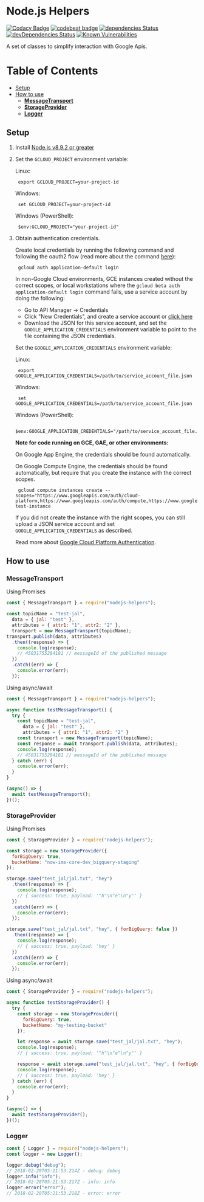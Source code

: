 # Node.js Helpers
[![Codacy Badge](https://api.codacy.com/project/badge/Grade/a1a07b714f524c6b95aeda7eed652407)](https://www.codacy.com/app/jeremylorino/nodejs-helpers?utm_source=github.com&amp;utm_medium=referral&amp;utm_content=jeremylorino/nodejs-helpers&amp;utm_campaign=Badge_Grade)
[![codebeat badge](https://codebeat.co/badges/bb63b024-21c7-47f2-b266-b57a8ff3e94f)](https://codebeat.co/projects/github-com-jeremylorino-nodejs-helpers-master)
[![dependencies Status](https://david-dm.org/jeremylorino/nodejs-helpers/status.svg)](https://david-dm.org/jeremylorino/nodejs-helpers)
[![devDependencies Status](https://david-dm.org/jeremylorino/nodejs-helpers/dev-status.svg)](https://david-dm.org/jeremylorino/nodejs-helpers?type=dev)
[![Known Vulnerabilities](https://snyk.io/test/github/jeremylorino/nodejs-helpers/badge.svg)](https://snyk.io/test/github/jeremylorino/nodejs-helpers)


A set of classes to simplify interaction with Google Apis.

# Table of Contents
* [Setup](#setup)
* [How to use](#how-to-use)
  * [**MessageTransport**](#messagetransport)
  * [**StorageProvider**](#storageprovider)
  * [**Logger**](#logger)

## Setup

1. Install [Node.js v8.9.2 or greater][node]
1. Set the `GCLOUD_PROJECT` environment variable:

    Linux:

        export GCLOUD_PROJECT=your-project-id

    Windows:

        set GCLOUD_PROJECT=your-project-id

    Windows (PowerShell):

        $env:GCLOUD_PROJECT="your-project-id"

1. Obtain authentication credentials.

    Create local credentials by running the following command and following the
    oauth2 flow (read more about the command [here][auth_command]):

        gcloud auth application-default login

    In non-Google Cloud environments, GCE instances created without the
    correct scopes, or local workstations where the
    `gcloud beta auth application-default login` command fails, use a service
    account by doing the following:

    * Go to API Manager -> Credentials
    * Click "New Credentials", and create a service account or [click here](https://console.cloud.google.com/project/_/apiui/credential/serviceaccount)
    * Download the JSON for this service account, and set the `GOOGLE_APPLICATION_CREDENTIALS`
    environment variable to point to the file containing the JSON credentials.

    Set the `GOOGLE_APPLICATION_CREDENTIALS` environment variable:

    Linux:

        export GOOGLE_APPLICATION_CREDENTIALS=/path/to/service_account_file.json

    Windows:

        set GOOGLE_APPLICATION_CREDENTIALS=/path/to/service_account_file.json

    Windows (PowerShell):

        $env:GOOGLE_APPLICATION_CREDENTIALS="/path/to/service_account_file.json"

    __Note for code running on GCE, GAE, or other environments:__

    On Google App Engine, the credentials should be found automatically.

    On Google Compute Engine, the credentials should be found automatically, but require that
    you create the instance with the correct scopes.

        gcloud compute instances create --scopes="https://www.googleapis.com/auth/cloud-platform,https://www.googleapis.com/auth/compute,https://www.googleapis.com/auth/compute.readonly" test-instance

    If you did not create the instance with the right scopes, you can still
    upload a JSON service account and set `GOOGLE_APPLICATION_CREDENTIALS`
    as described.

    Read more about [Google Cloud Platform Authentication][gcp_auth].

[node]: https://nodejs.org/
[auth_command]: https://cloud.google.com/sdk/gcloud/reference/beta/auth/application-default/login
[gcp_auth]: https://cloud.google.com/docs/authentication#projects_and_resources

## How to use

### MessageTransport
Using Promises
```javascript
const { MessageTransport } = require("nodejs-helpers");

const topicName = "test-jal",
  data = { jal: "test" },
  attributes = { attr1: "1", attr2: "2" },
  transport = new MessageTransport(topicName);
transport.publish(data, attributes)
  .then((response) => {
    console.log(response);
    // 45031755284181 // messageId of the published message
  })
  .catch((err) => {
    console.error(err);
  });
```

Using async/await
```javascript
const { MessageTransport } = require("nodejs-helpers");

async function testMessageTransport() {
  try {
    const topicName = "test-jal",
      data = { jal: "test" },
      attributes = { attr1: "1", attr2: "2" }
    const transport = new MessageTransport(topicName);
    const response = await transport.publish(data, attributes);
    console.log(response);
    // 45031755284181 // messageId of the published message
  } catch (err) {
    console.error(err);
  }
}

(async() => {
  await testMessageTransport();
})();
```

### StorageProvider
Using Promises
```javascript
const { StorageProvider } = require("nodejs-helpers");

const storage = new StorageProvider({
  forBigQuery: true,
  bucketName: "now-ims-core-dev_bigquery-staging"
});

storage.save("test_jal/jal.txt", "hey")
  .then((response) => {
    console.log(response);
    // { success: true, payload: '"h"\n"e"\n"y"' }
  })
  .catch((err) => {
    console.error(err);
  });

storage.save("test_jal/jal.txt", "hey", { forBigQuery: false })
  .then((response) => {
    console.log(response);
    // { success: true, payload: 'hey' }
  })
  .catch((err) => {
    console.error(err);
  });

```

Using async/await
```javascript
const { StorageProvider } = require("nodejs-helpers");

async function testStorageProvider() {
  try {
    const storage = new StorageProvider({
      forBigQuery: true,
      bucketName: "my-testing-bucket"
    });

    let response = await storage.save("test_jal/jal.txt", "hey");
    console.log(response);
    // { success: true, payload: '"h"\n"e"\n"y"' }

    response = await storage.save("test_jal/jal.txt", "hey", { forBigQuery: false });
    console.log(response);
    // { success: true, payload: 'hey' }
  } catch (err) {
    console.error(err);
  }
}

(async() => {
  await testStorageProvider();
})();
```

### Logger
```javascript
const { Logger } = require("nodejs-helpers");
const logger = new Logger();

logger.debug("debug");
// 2018-02-28T05:21:53.214Z - debug: debug
logger.info("info");
// 2018-02-28T05:21:53.217Z - info: info
logger.error("error");
// 2018-02-28T05:21:53.218Z - error: error
```

